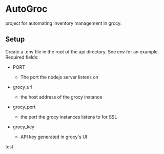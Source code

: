 # AutoGroc
 project for automating inventory management in grocy.

## Setup
Create a .env file in the root of the api directory. See env for an example. Required fields:

* PORT
  * The port the nodejs server listens on

* grocy_url
  * the host address of the grocy instance

* grocy_port
  * the port the grocy instances listens to for SSL

* grocy_key
  * API key generated in grocy's UI

test
